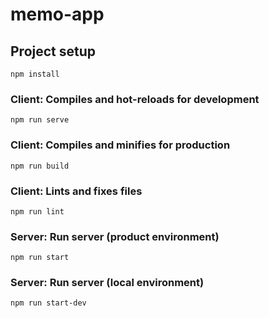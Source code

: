 # memo-app

## Project setup
```
npm install
```

### Client: Compiles and hot-reloads for development
```
npm run serve
```

### Client: Compiles and minifies for production
```
npm run build
```

### Client: Lints and fixes files
```
npm run lint
```

### Server: Run server (product environment)
```
npm run start
```

### Server: Run server (local environment)
```
npm run start-dev
```
